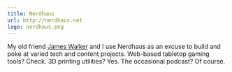 ```yaml
---
title: Nerdhaus
url: http://nerdhaus.net
logo: nerdhaus.png
---
```


My old friend [James Walker](https://walkah.net) and I use Nerdhaus as an excuse to build and poke at varied tech and content projects. Web-based tabletop gaming tools? Check. 3D printing utilities? Yes. The occasional podcast? Of course.